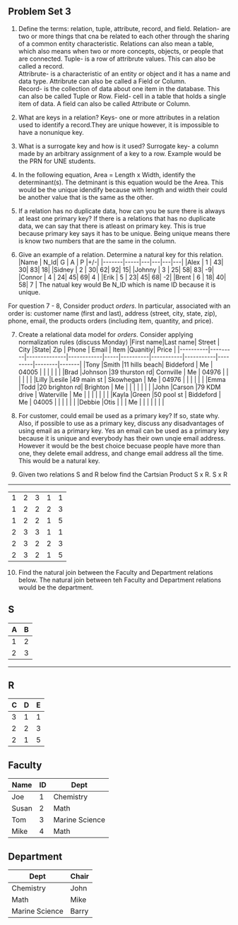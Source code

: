 ## Problem Set 3 

1. Define the terms: relation, tuple, attribute, record, and field.
  Relation- are two or more things that cna be related to each other through the sharing of a common entity characteristic. Relations can also mean a table, which also means when two or more concepts, objects, or people that are connected. 
  Tuple- is a row of attribrute values. This can also be called a record.  
  Attribrute- is a characteristic of an entity or object and it has a name and data type. Attribrute can also be called a Field or Column.          
  Record- is the collection of data about one item in the database. This can also be called Tuple or Row.
  Field- cell in a table that holds a single item of data. A field can also be called Attribute or Column.
  
2. What are keys in a relation?
  Keys- one or more attributes in a relation used to identify a record.They are unique however, it is impossible to have a nonunique key.
  
3. What is a surrogate key and how is it used?
  Surrogate key- a column made by an arbitrary assignment of a key to a row. Example would be the PRN for UNE students.
  
4. In the following equation, Area = Length x Width, identify the determinant(s).
  The detminant is this equation would be the Area. This would be the unique idendify because with length and width their could be another value that is the same as the other. 
  
5. If a relation has no duplicate data, how can you be sure there is always at least one primary key?
  If there is a relations that has no duplicate data, we can say that there is atleast on primary key. This is true because primary key says it has to be unique. Being unique means there is know two numbers that are the same in the column.
  
6. Give an example of a relation.  Determine a natural key for this relation.
|Name   | N_Id| G | A | P |+/-|
|-------|-----|---|---|---|---|
|Alex   |  1  | 43| 30| 83| 18|
|Sidney |  2  | 30| 62| 92| 15|
|Johnny |  3  | 25| 58| 83| -9|
|Connor |  4  | 24| 45| 69| 4 |
|Erik   |  5  | 23| 45| 68| -2|
|Brent  |  6  | 18| 40| 58| 7 |
  The natual key would Be N_ID which is name ID because it is unique.
   
  For question 7 - 8, Consider product *orders*.  In particular, associated with an order is: customer name (first and last), address (street, city, state, zip), phone, email, the products orders (including item, quantity, and price).  

7. Create a relational data model for *orders*.  Consider applying normalization rules (discuss Monday)
|First name|Last name|    Street    |    City    |State|    Zip   |   Phone   |   Email   |  Item   |Quanitiy| Price |
|----------|---------|--------------|------------|-----|----------|-----------|-----------|---------|--------|-------|
|Tony      |Smith    |11 hills beach| Biddeford  | Me  |  04005   |           |           |         |        |       |
|Brad      |Johnson  |39 thurston rd| Cornville  | Me  |  04976   |           |           |         |        |       |
|Lilly     |Lesile   |49 main st    | Skowhegan  | Me  |  04976   |           |           |         |        |       |
|Emma      |Todd     |20 brighton rd| Brighton   | Me  |          |           |           |         |        |       |
|John      |Carson   |79 KDM drive  | Waterville | Me  |          |           |           |         |        |       |
|Kayla     |Green    |50 pool st    | Biddeford  | Me  |  04005   |           |           |         |        |       |
|Debbie    |Otis     |              |            | Me  |          |           |           |         |        |       |
            
8. For customer, could email be used as a primary key?  If so, state why.  Also, if possible to use as a primary key, discuss any disadvantages of using email as a primary key.
  Yes an email can be used as a primary key because it is unique and everybody has their own unqie email address. However it would be the best choice becuase people have more than one, they delete email address, and change email address all the time. This would be a natural key.

9. Given two relations S and R below find the Cartsian Product S x R. 
  S x R
---------------------
|   |   |   |   |   |
|---|---|---|---|---|
| 1 | 2 | 3 | 1 | 1 |
| 1 | 2 | 2 | 2 | 3 |
| 1 | 2 | 2 | 1 | 5 |
| 2 | 3 | 3 | 1 | 1 |
| 2 | 3 | 2 | 2 | 3 |
| 2 | 3 | 2 | 1 | 5 |

10. Find the natural join between the Faculty and Department relations below.
  The natural join between teh Faculty and Department relations would be the department.

S
--------------
| A | B |
|---|---|
| 1 | 2 |
| 2 | 3 |
---------

R
------------
| C | D | E |
|---|---|---|
| 3 | 1 | 1 |
| 2 | 2 | 3 |
| 2 | 1 | 5 |



Faculty
--------------
| Name | ID | Dept |
|-------|----|----------------|
| Joe | 1 | Chemistry |
| Susan | 2 | Math |
| Tom | 3 | Marine Science |
| Mike | 4 | Math |


Department
------------
| Dept | Chair  |
|---|---|
| Chemistry | John |
| Math | Mike |
| Marine Science | Barry |
